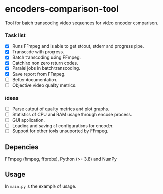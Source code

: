 # encoders-comparison-tool
Tool for batch transcoding video sequences for video encoder comparison.

### Task list

- [x] Runs FFmpeg and is able to get stdout, stderr and progress pipe.
- [x] Transcode with progress.
- [x] Batch transcoding using FFmpeg.
- [x] Catching non zero return codes.
- [x] Paralel jobs in batch transcoding.
- [x] Save report from FFmpeg.
- [ ] Better documentation.
- [ ] Objective video quality metrics.

### Ideas

- [ ] Parse output of quality metrics and plot graphs.
- [ ] Statistics of CPU and RAM usage through encode process.
- [ ] GUI application.
- [ ] Loading and saving of configurations for encoder.
- [ ] Support for other tools unsuported by FFmpeg.

## Depencies

FFmpeg (ffmpeg, ffprobe), Python (>= 3.8) and NumPy

## Usage

In `main.py` is the example of usage.
